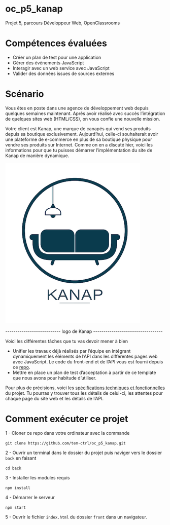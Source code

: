 # oc_p5_kanap
Projet 5, parcours Développeur Web, OpenClassrooms


# Compétences évaluées
- Créer un plan de test pour une application
- Gérer des événements JavaScript
- Interagir avec un web service avec JavaScript
- Valider des données issues de sources externes

# Scénario
Vous êtes en poste dans une agence de développement web depuis quelques semaines maintenant. Après avoir réalisé avec succès l’intégration de quelques sites web (HTML/CSS), on vous confie une nouvelle mission.

Votre client est Kanap, une marque de canapés qui vend ses produits depuis sa boutique exclusivement. Aujourd’hui, celle-ci souhaiterait avoir une plateforme de e-commerce en plus de sa boutique physique pour vendre ses produits sur Internet.
Comme on en a discuté hier, voici les informations pour que tu puisses démarrer l’implémentation du site de Kanap de manière dynamique. 

![image](./assets/logo.png)

--------------------------- logo de Kanap ----------------------------------

Voici les différentes tâches que tu vas devoir mener à bien

- Unifier les travaux déjà réalisés par l’équipe en intégrant dynamiquement les éléments de l’API dans les différentes pages web avec JavaScript. Le code du front-end et de l’API vous est fourni depuis ce [repo](https://github.com/OpenClassrooms-Student-Center/P5-Dev-Web-Kanap).
- Mettre en place un plan de test d’acceptation à partir de ce template que nous avons pour habitude d’utiliser.

Pour plus de précisions, voici les [spécifications techniques et fonctionnelles](assets/DWJ_FR_P5/DW+P5+-+Specifications+fonctionnelles.pdf) du projet. Tu pourras y trouver tous les détails de celui-ci, les attentes pour chaque page du site web et les détails de l’API. 

# Comment exécuter ce projet
1 - Cloner ce repo dans votre ordinateur avec la commande

`git clone https://github.com/tem-ctrl/oc_p5_kanap.git`

2 - Ouvrir un terminal dans le dossier du projet puis naviger vers le dossier `back` en faisant

`cd back`

3 - Installer les modules requis

`npm install`

4 - Démarrer le serveur

`npm start`

5 - Ouvrir le fichier `index.html` du dossier `front` dans un navigateur.
